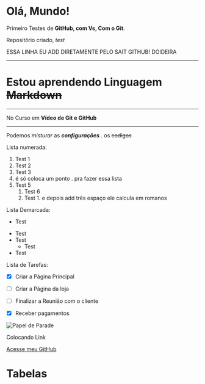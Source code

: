 # Olá, Mundo! 

 Primeiro Testes de **GitHub, com Vs, Com o Git**.

Repositôrio criado, *test*

ESSA LINHA EU ADD DIRETAMENTE PELO SAIT GITHUB! DOIDEIRA



***

# Estou aprendendo Linguagem ~~Markdown~~
***
 No Curso em **Vídeo de Git e GitHub** 
***
Podemos _misturar_ as __*configurações*__ . os ~~codigos~~

Lista numerada:

1. Test 1
2.  Test 2
3.  Test 3
4. é só coloca um ponto . pra fazer essa lista 
5. Test 5
   1. Test 6
   1. Test  1. e depois add três espaço ele calcula em romanos 


Lista Demarcada:

- Test 
* Test
* Test
   * Test
* Test  



Lista de Tarefas:

- [x] Criar a Página Principal 
- [ ] Criar  a Página da loja
- [ ] Finalizar a Reunião com o cliente
- [x]  Receber pagamentos 



![Papel de Parade](https://user-images.githubusercontent.com/98124591/150468947-b393f0d9-a9bf-41d4-964c-be83d8a62d8e.jpg)

Colocando Link 

[Acesse meu GitHub](https://github.com/M-M-o-r-a-i-s)


# Tabelas 

 
